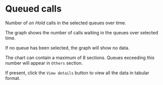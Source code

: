 # Queued calls

Number of *on Hold* calls in the selected queues over time.

The graph shows the number of calls waiting in the queues over selected time.

If no queue has been selected, the graph will show no data.

The chart can contain a maximum of 8 sections. Queues exceeding this number
will appear in `Others` section.

If present, click the `View details` button to view all the data
in tabular format.

